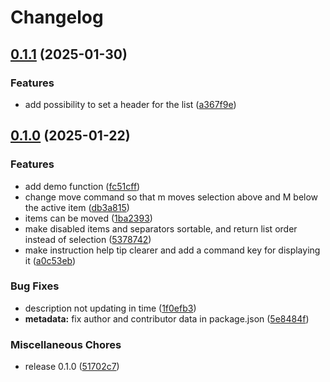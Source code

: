 # Changelog

## [0.1.1](https://github.com/jariikonen/inquirer-reorder-list/compare/inquirer-reorder-list-v0.1.0...inquirer-reorder-list-v0.1.1) (2025-01-30)


### Features

* add possibility to set a header for the list ([a367f9e](https://github.com/jariikonen/inquirer-reorder-list/commit/a367f9efec844dd6ddc2b00396d08a93a5e0055b))

## [0.1.0](https://github.com/jariikonen/inquirer-reorder-list/compare/inquirer-reorder-list-v0.0.1...inquirer-reorder-list-v0.1.0) (2025-01-22)


### Features

* add demo function ([fc51cff](https://github.com/jariikonen/inquirer-reorder-list/commit/fc51cff6b14c49903d06b5866d2da2cd4d67862f))
* change move command so that m moves selection above and M below the active item ([db3a815](https://github.com/jariikonen/inquirer-reorder-list/commit/db3a815d188a81188cf308f4c1fe387b2df3c4c1))
* items can be moved ([1ba2393](https://github.com/jariikonen/inquirer-reorder-list/commit/1ba23932fa0783a0b0d39ca2c5cf24189b515d9e))
* make disabled items and separators sortable, and return list order instead of selection ([5378742](https://github.com/jariikonen/inquirer-reorder-list/commit/5378742e4968435db8474ad6c87ca3f705399832))
* make instruction help tip clearer and add a command key for displaying it ([a0c53eb](https://github.com/jariikonen/inquirer-reorder-list/commit/a0c53eb5b09070f3d3506f20c3df8eadc6664686))


### Bug Fixes

* description not updating in time ([1f0efb3](https://github.com/jariikonen/inquirer-reorder-list/commit/1f0efb327aaa424169a636bd9032d8f371e67a44))
* **metadata:** fix author and contributor data in package.json ([5e8484f](https://github.com/jariikonen/inquirer-reorder-list/commit/5e8484fb8e63f2959a51f48a6ec29b1973602d96))


### Miscellaneous Chores

* release 0.1.0 ([51702c7](https://github.com/jariikonen/inquirer-reorder-list/commit/51702c7d109a9ebcdd913ed329aa323c95b7d445))
